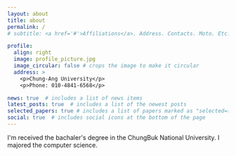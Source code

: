 ```yaml
---
layout: about
title: about
permalink: /
# subtitle: <a href='#'>Affiliations</a>. Address. Contacts. Moto. Etc.

profile:
  align: right
  image: profile_picture.jpg
  image_circular: false # crops the image to make it circular
  address: >
    <p>Chung-Ang University</p>
    <p>Phone: 010-4841-6568</p>

news: true  # includes a list of news items
latest_posts: true  # includes a list of the newest posts
selected_papers: true # includes a list of papers marked as "selected={true}"
social: true  # includes social icons at the bottom of the page
---
```


I'm received the bachaler's degree in the ChungBuk National University. I majored the computer science.
